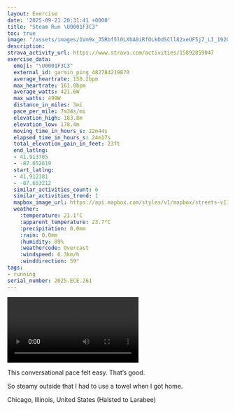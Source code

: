 ```yaml
---
layout: Exercise
date: '2025-09-21 20:31:41 +0000'
title: "Steam Run \U0001F3C3"
toc: true
image: "/assets/images/1Vm9x_35Rbf5l0LXbA0iRfOLkDdSCll82xeUF5j7_LI_1920x1080.jpg.jpeg"
description:
strava_activity_url: https://www.strava.com/activities/15892859047
exercise_data:
  emoji: "\U0001F3C3"
  external_id: garmin_ping_482784219870
  average_heartrate: 150.2bpm
  max_heartrate: 161.0bpm
  average_watts: 421.6W
  max_watts: 499W
  distance_in_miles: 3mi
  pace_per_mile: 7m34s/mi
  elevation_high: 183.8m
  elevation_low: 178.4m
  moving_time_in_hours_s: 22m44s
  elapsed_time_in_hours_s: 24m17s
  total_elevation_gain_in_feet: 23ft
  end_latlng:
  - 41.913705
  - -87.652619
  start_latlng:
  - 41.912381
  - -87.653212
  similar_activities_count: 6
  similar_activities_trend: 1
  mapbox_image_url: https://api.mapbox.com/styles/v1/mapbox/streets-v11/static/path-5+787af2-1.0(ygy~Flm~uOCg%40%40kBDY%3Fc%40CaAGo%40FcDAm%40Eg%40A%7D%40%3F_%40Fm%40CMA_CGuBB_%40%3F%5BEMCSJuB%3Fa%40CiA%40aCEw%40AwAEOOKO_%40IG%7D%40DW%3FCC%3FeAEeAEO%3F%7BAGe%40BmBIuA%3FyB%3Fu%40FsAAMOo%40Ca%40%40eAGg%40%40a%40E%7BABcAAuBEWAo%40%40iAA%7B%40BQEk%40%3Fm%40BYDoCAOCGE%5D%3FIDICaAG_%40ZuB%40%5BEm%40Ge%40M%5DIKSIKAi%40HUP_%40N%5BTe%40%40e%40F_%40JK%3FcAd%40K%3FKQECY%40WWEA%7D%40%60%40ONSZI%3Fe%40Mq%40GM%3FOHEJONYJY%40YNGJM%5EEBQBSA%5DKc%40a%40%3FIHQVIPMh%40s%40RPVNf%40M%5E%3FJGTm%40JInAe%40LIFUIk%40GgAH_AEg%40BE%5EOn%40%3FNHB%3F%60%40If%40EJBBDb%40hCANMl%40%3FVFLh%40h%40An%40%40DPLJPJp%40Xt%40RlANj%40Ff%40%60%40dBPTVFJ%40r%40E%5C%40FHDpDCpBDpE%40%60%40Ff%40%40VE%60%40DjADPGjABpACTBVNp%40DXAlABfCFpBEpCBdEB%5EDHHCnA%3FNB%40H%40zDC%60%40%3FdADxA%3FnBBfDAbBBn%40%40bBFvAEtABl%40AxBBbBAb%40),pin-s-s+e5b22e(-87.65159,41.91373),pin-s-f+89ae00(-87.65063999999998,41.91390000000006)/auto/800x800?access_token=pk.eyJ1Ijoiam9zaGJlY2ttYW4iLCJhIjoiY205eWR2aDd1MWZ6djJrbXc4a3M0bWZleiJ9.XiG9OWkNcZk2QzjJbxLB4A
  weather:
    :temperature: 21.1°C
    :apparent_temperature: 23.7°C
    :precipitation: 0.0mm
    :rain: 0.0mm
    :humidity: 89%
    :weathercode: Overcast
    :windspeed: 6.3km/h
    :winddirection: 59°
tags:
- running
serial_number: 2025.ECE.261
---
```

<video controls src="/assets/videos/1Vm9x_35Rbf5l0LXbA0iRfOLkDdSCll82xeUF5j7_LI.mp4"></video>

This conversational pace felt easy. That’s good. 

So steamy outside that I had to use a towel when I got home.

Chicago, Illinois, United States (Halsted to Larabee)
